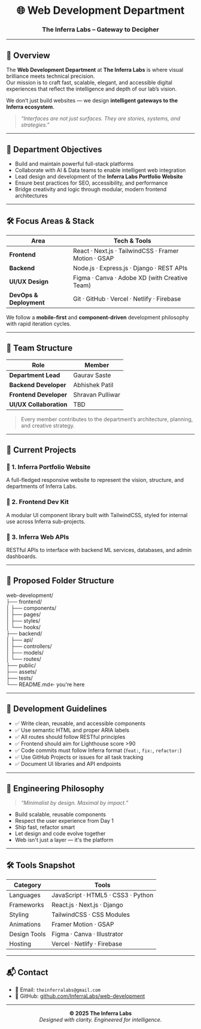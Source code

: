 <h1 align='center'> 🌐 Web Development Department </h1> 
<h3 align="center">The Inferra Labs – Gateway to Decipher</h3>  


---

## 🌟 Overview

The **Web Development Department** at **The Inferra Labs** is where visual brilliance meets technical precision.  
Our mission is to craft fast, scalable, elegant, and accessible digital experiences that reflect the intelligence and depth of our lab’s vision.

We don’t just build websites — we design **intelligent gateways to the Inferra ecosystem**.

> _“Interfaces are not just surfaces. They are stories, systems, and strategies.”_

---

## 🎯 Department Objectives

- Build and maintain powerful full-stack platforms  
- Collaborate with AI & Data teams to enable intelligent web integration  
- Lead design and development of the **Inferra Labs Portfolio Website**  
- Ensure best practices for SEO, accessibility, and performance  
- Bridge creativity and logic through modular, modern frontend architectures  

---

## 🛠️ Focus Areas & Stack

| Area                  | Tech & Tools |
|------------------------|--------------|
| **Frontend**           | React · Next.js · TailwindCSS · Framer Motion · GSAP |
| **Backend**            | Node.js · Express.js · Django · REST APIs |
| **UI/UX Design**       | Figma · Canva · Adobe XD (with Creative Team) |
| **DevOps & Deployment**| Git · GitHub · Vercel · Netlify · Firebase |

We follow a **mobile-first** and **component-driven** development philosophy with rapid iteration cycles.

---

## 👥 Team Structure

| Role                 | Member               |
|----------------------|----------------------|
| **Department Lead**  | Gaurav Saste         |
| **Backend Developer**| Abhishek Patil       |
| **Frontend Developer**| Shravan Pulliwar    |
| **UI/UX Collaboration** | TBD |

> Every member contributes to the department’s architecture, planning, and creative strategy.

---

## 🚧 Current Projects

### 🔹 1. Inferra Portfolio Website  
A full-fledged responsive website to represent the vision, structure, and departments of Inferra Labs.

### 🔹 2. Frontend Dev Kit  
A modular UI component library built with TailwindCSS, styled for internal use across Inferra sub-projects.

### 🔹 3. Inferra Web APIs  
RESTful APIs to interface with backend ML services, databases, and admin dashboards.

---

## 📁 Proposed Folder Structure

web-development/ <br>
├── frontend/ <br>
│ ├── components/ <br>
│ ├── pages/ <br>
│ ├── styles/ <br>
│ └── hooks/ <br>
├── backend/ <br> 
│ ├── api/ <br>
│ ├── controllers/ <br>
│ ├── models/ <br>
│ └── routes/ <br>
├── public/ <br>
├── assets/ <br>
├── tests/ <br>
└── README.md← you're here <br>


---

## 🧾 Development Guidelines

- ✅ Write clean, reusable, and accessible components  
- ✅ Use semantic HTML and proper ARIA labels  
- ✅ All routes should follow RESTful principles  
- ✅ Frontend should aim for Lighthouse score >90  
- ✅ Code commits must follow Inferra format (`feat:`, `fix:`, `refactor:`)  
- ✅ Use GitHub Projects or issues for all task tracking  
- ✅ Document UI libraries and API endpoints  

---

## 🔮 Engineering Philosophy

> _“Minimalist by design. Maximal by impact.”_

- Build scalable, reusable components  
- Respect the user experience from Day 1  
- Ship fast, refactor smart  
- Let design and code evolve together  
- Web isn't just a layer — it's the platform

---

## 🛠️ Tools Snapshot

| Category     | Tools |
|--------------|-------|
| Languages    | JavaScript · HTML5 · CSS3 · Python |
| Frameworks   | React.js · Next.js · Django |
| Styling      | TailwindCSS · CSS Modules |
| Animations   | Framer Motion · GSAP |
| Design Tools | Figma · Canva · Illustrator |
| Hosting      | Vercel · Netlify · Firebase |

---

## 📬 Contact

- 📧 Email: `theinferralabs@gmail.com`  
- 🔗 GitHub: [github.com/InferraLabs/web-development](https://github.com/InferraLabs/web-development)

---

<p align="center">
  <strong>© 2025 The Inferra Labs</strong><br>
  <em>Designed with clarity. Engineered for intelligence.</em>
</p>
